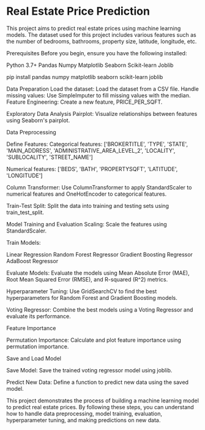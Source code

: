 # Real Estate Price Prediction

This project aims to predict real estate prices using machine learning models. The dataset used for this project includes various features such as the number of bedrooms, bathrooms, property size, latitude, longitude, etc.

Prerequisites
Before you begin, ensure you have the following installed:

Python 3.7+
Pandas
Numpy
Matplotlib
Seaborn
Scikit-learn
Joblib

pip install pandas numpy matplotlib seaborn scikit-learn joblib

Data Preparation
Load the dataset: Load the dataset from a CSV file.
Handle missing values: Use SimpleImputer to fill missing values with the median.
Feature Engineering: Create a new feature, PRICE_PER_SQFT.

Exploratory Data Analysis
Pairplot: Visualize relationships between features using Seaborn's pairplot.

Data Preprocessing

Define Features:
Categorical features: ['BROKERTITLE', 'TYPE', 'STATE', 'MAIN_ADDRESS', 'ADMINISTRATIVE_AREA_LEVEL_2', 'LOCALITY', 'SUBLOCALITY', 'STREET_NAME']

Numerical features: ['BEDS', 'BATH', 'PROPERTYSQFT', 'LATITUDE', 'LONGITUDE']

Column Transformer: Use ColumnTransformer to apply StandardScaler to numerical features and OneHotEncoder to categorical features.

Train-Test Split: Split the data into training and testing sets using train_test_split.

Model Training and Evaluation
Scaling: Scale the features using StandardScaler.

Train Models:

Linear Regression
Random Forest Regressor
Gradient Boosting Regressor
AdaBoost Regressor

Evaluate Models: Evaluate the models using Mean Absolute Error (MAE), Root Mean Squared Error (RMSE), and R-squared (R^2) metrics.

Hyperparameter Tuning: Use GridSearchCV to find the best hyperparameters for Random Forest and Gradient Boosting models.

Voting Regressor: Combine the best models using a Voting Regressor and evaluate its performance.

Feature Importance

Permutation Importance: Calculate and plot feature importance using permutation importance.

Save and Load Model

Save Model: Save the trained voting regressor model using joblib.

Predict New Data: Define a function to predict new data using the saved model.

This project demonstrates the process of building a machine learning model to predict real estate prices. By following these steps, you can understand how to handle data preprocessing, model training, evaluation, hyperparameter tuning, and making predictions on new data.